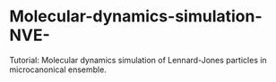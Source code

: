 # Molecular-dynamics-simulation-NVE-
Tutorial: Molecular dynamics simulation of Lennard-Jones particles in microcanonical ensemble.
